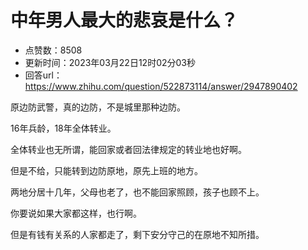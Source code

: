 # 中年男人最大的悲哀是什么？
- 点赞数：8508
- 更新时间：2023年03月22日12时02分03秒
- 回答url：https://www.zhihu.com/question/522873114/answer/2947890402
<body>
 <p data-pid="bUAxyfRn">原边防武警，真的边防，不是城里那种边防。</p>
 <p data-pid="NfeXrrdk">16年兵龄，18年全体转业。</p>
 <p data-pid="4t2DLmWP">全体转业也无所谓，能回家或者回法律规定的转业地也好啊。</p>
 <p data-pid="NECsL713">但是不给，只能转到边防原地，原先上班的地方。</p>
 <p data-pid="CospLVOA">两地分居十几年，父母也老了，也不能回家照顾，孩子也顾不上。</p>
 <p data-pid="meA5Z78V">你要说如果大家都这样，也行啊。</p>
 <p data-pid="rEvh8Qqj">但是有钱有关系的人家都走了，剩下安分守己的在原地不知所措。</p>
</body>